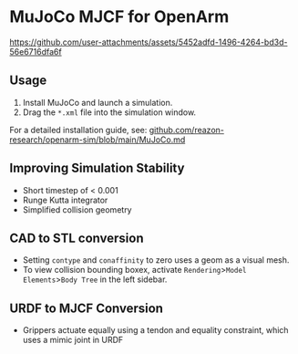 # MuJoCo MJCF for OpenArm

https://github.com/user-attachments/assets/5452adfd-1496-4264-bd3d-56e6716dfa6f

## Usage

1. Install MuJoCo and launch a simulation.
2. Drag the `*.xml` file into the simulation window.

For a detailed installation guide, see: [github.com/reazon-research/openarm-sim/blob/main/MuJoCo.md](https://github.com/reazon-research/openarm-sim/blob/main/openarm_mujoco/README_MuJoCo.md)

## Improving Simulation Stability
- Short timestep of < 0.001
- Runge Kutta integrator
- Simplified collision geometry

## CAD to STL conversion
- Setting `contype` and `conaffinity` to zero uses a geom as a visual mesh.
- To view collision bounding boxex, activate `Rendering`>`Model Elements`>`Body Tree` in the left sidebar.

## URDF to MJCF Conversion
- Grippers actuate equally using a tendon and equality constraint, which uses a mimic joint in URDF
